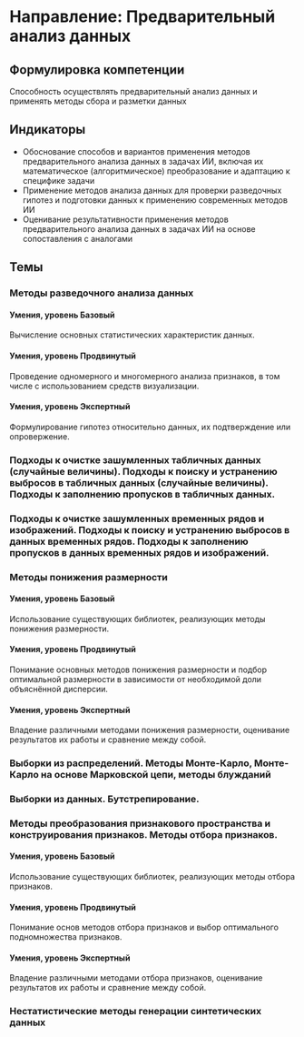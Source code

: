 # Направление: Предварительный анализ данных
## Формулировка компетенции
Способность осуществлять предварительный анализ данных и применять методы сбора и разметки данных
## Индикаторы
* Обоснование способов и вариантов применения методов предварительного анализа данных в задачах ИИ, включая их математическое (алгоритмическое) преобразование и адаптацию к специфике задачи
* Применение методов анализа данных для проверки разведочных гипотез и подготовки данных к применению современных методов ИИ
* Оценивание результативности применения методов предварительного анализа данных в задачах ИИ на основе сопоставления с аналогами
## Темы
### Методы разведочного анализа данных
#### Умения, уровень Базовый
Вычисление основных статистических характеристик данных.
#### Умения, уровень Продвинутый
Проведение одномерного и многомерного анализа признаков, в том числе с использованием средств визуализации.
#### Умения, уровень Экспертный
Формулирование гипотез относительно данных, их подтверждение или опровержение.
### Подходы к очистке зашумленных табличных данных (случайные величины). Подходы к поиску и устранению выбросов в табличных данных (случайные величины). Подходы к заполнению пропусков в табличных данных.
### Подходы к очистке зашумленных временных рядов и изображений. Подходы к поиску и устранению выбросов в данных временных рядов. Подходы к заполнению пропусков в данных временных рядов и изображений.
### Методы понижения размерности
#### Умения, уровень Базовый
Использование существующих библиотек, реализующих методы понижения размерности.
#### Умения, уровень Продвинутый
Понимание основных методов понижения размерности и подбор оптимальной размерности в зависимости от необходимой доли объяснённой дисперсии.
#### Умения, уровень Экспертный
Владение различными методами понижения размерности, оценивание результатов их работы и сравнение между собой.
### Выборки из распределений. Методы Монте-Карло, Монте-Карло на основе Марковской цепи, методы блужданий
### Выборки из данных. Бутстрепирование.
### Методы преобразования признакового пространства и конструирования признаков. Методы отбора признаков.
#### Умения, уровень Базовый
Использование существующих библиотек, реализующих методы отбора признаков.
#### Умения, уровень Продвинутый
Понимание основ методов отбора признаков и выбор оптимального подномножества признаков.
#### Умения, уровень Экспертный
Владение различными методами отбора признаков, оценивание результатов их работы и сравнение между собой.
### Нестатистические методы генерации синтетических данных
